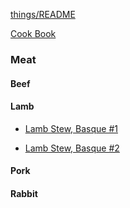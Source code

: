 [things/README](https://github.com/vmsmith/things/blob/master/README.md)

[Cook Book](https://github.com/vmsmith/CookBook/blob/master/README.md)

### Meat  

#### Beef  

#### Lamb  

* [Lamb Stew, Basque #1](https://github.com/vmsmith/CookBook/blob/master/lamb_stew_basque_1.md)

* [Lamb Stew, Basque #2](https://github.com/vmsmith/CookBook/blob/master/lamb_stew_basque_2.md)  

#### Pork  

#### Rabbit  

